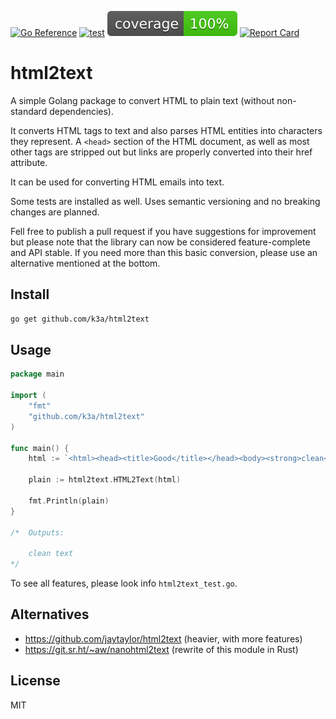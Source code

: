 [![Go Reference](https://pkg.go.dev/badge/github.com/k3a/html2text.svg)](https://pkg.go.dev/github.com/k3a/html2text)
[![test](https://github.com/k3a/html2text/actions/workflows/test.yml/badge.svg?branch=master)](https://github.com/k3a/html2text/actions/workflows/test.yml)
[![coverage](https://raw.githubusercontent.com/k3a/html2text/badges/.badges/master/coverage.svg)](https://github.com/k3a/html2text/tree/badges)
[![Report Card](https://goreportcard.com/badge/github.com/k3a/html2text)](https://goreportcard.com/report/github.com/k3a/html2text)

# html2text

A simple Golang package to convert HTML to plain text (without non-standard dependencies).

It converts HTML tags to text and also parses HTML entities into characters they represent.
A `<head>` section of the HTML document, as well as most other tags are stripped out but 
links are properly converted into their href attribute.

It can be used for converting HTML emails into text.

Some tests are installed as well.
Uses semantic versioning and no breaking changes are planned.

Fell free to publish a pull request if you have suggestions for improvement but please note that the library can now be considered feature-complete and API stable. If you need more than this basic conversion, please use an alternative mentioned at the bottom.

## Install
```bash
go get github.com/k3a/html2text
```

## Usage

```go
package main

import (
	"fmt"
	"github.com/k3a/html2text"
)

func main() {
	html := `<html><head><title>Good</title></head><body><strong>clean</strong> text</body>`
	
	plain := html2text.HTML2Text(html)
			  
	fmt.Println(plain)
}

/*	Outputs:

	clean text
*/

```

To see all features, please look info `html2text_test.go`.

## Alternatives
- https://github.com/jaytaylor/html2text (heavier, with more features)
- https://git.sr.ht/~aw/nanohtml2text (rewrite of this module in Rust)

## License

MIT


